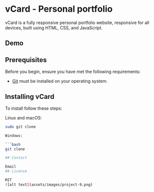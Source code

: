 # vCard - Personal portfolio



vCard is a fully responsive personal portfolio website, responsive for all devices, built using HTML, CSS, and JavaScript.

## Demo

## Prerequisites

Before you begin, ensure you have met the following requirements:

* [Git](https://git-scm.com/downloads "Download Git") must be installed on your operating system.

## Installing vCard

To install  follow these steps:

Linux and macOS:

```bash
sudo git clone

Windows:

```bash
git clone 

## Contact

Email
## License

MIT
![alt text](assets/images/project-9.png)